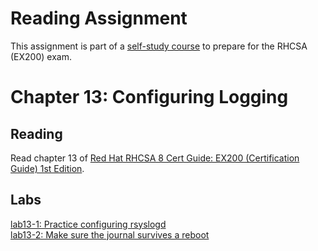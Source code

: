 # Reading Assignment
This assignment is part of a [self-study course](../README.md) to prepare for the RHCSA (EX200) exam.
# Chapter 13: Configuring Logging

## Reading
Read chapter 13 of [Red Hat RHCSA 8 Cert Guide: EX200 (Certification Guide) 1st Edition](https://www.amazon.com/Red-RHCSA-Cert-Guide-Certification-dp-0135938139/dp/0135938139).
## Labs
[lab13-1: Practice configuring rsyslogd](lab13-1.md)</br>
[lab13-2: Make sure the journal survives a reboot](lab13-2.md)</br>
